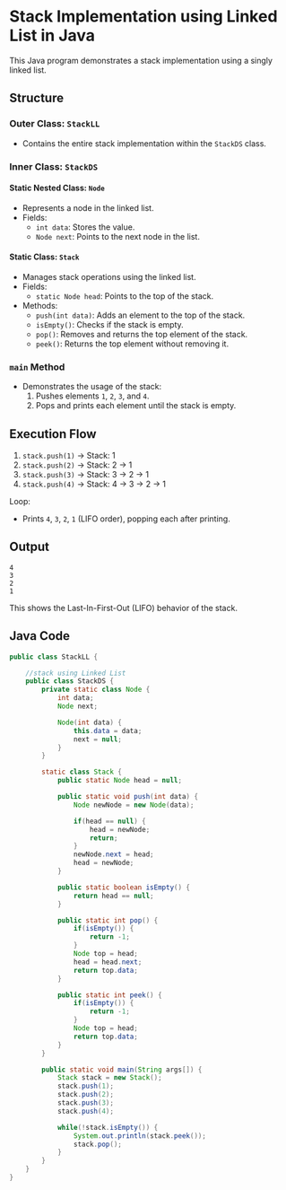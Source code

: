 
# Stack Implementation using Linked List in Java

This Java program demonstrates a stack implementation using a singly linked list.

## Structure

### Outer Class: `StackLL`
- Contains the entire stack implementation within the `StackDS` class.

### Inner Class: `StackDS`

#### Static Nested Class: `Node`
- Represents a node in the linked list.
- Fields:
  - `int data`: Stores the value.
  - `Node next`: Points to the next node in the list.

#### Static Class: `Stack`
- Manages stack operations using the linked list.
- Fields:
  - `static Node head`: Points to the top of the stack.
- Methods:
  - `push(int data)`: Adds an element to the top of the stack.
  - `isEmpty()`: Checks if the stack is empty.
  - `pop()`: Removes and returns the top element of the stack.
  - `peek()`: Returns the top element without removing it.

### `main` Method
- Demonstrates the usage of the stack:
  1. Pushes elements `1`, `2`, `3`, and `4`.
  2. Pops and prints each element until the stack is empty.

## Execution Flow

1. `stack.push(1)` → Stack: 1
2. `stack.push(2)` → Stack: 2 → 1
3. `stack.push(3)` → Stack: 3 → 2 → 1
4. `stack.push(4)` → Stack: 4 → 3 → 2 → 1

Loop:
- Prints `4`, `3`, `2`, `1` (LIFO order), popping each after printing.

## Output
```
4
3
2
1
```

This shows the Last-In-First-Out (LIFO) behavior of the stack.

## Java Code

```java
public class StackLL {

    //stack using Linked List
    public class StackDS {
        private static class Node {
            int data;
            Node next;

            Node(int data) {
                this.data = data;
                next = null;
            }
        }

        static class Stack {
            public static Node head = null;

            public static void push(int data) {
                Node newNode = new Node(data);

                if(head == null) {
                    head = newNode;
                    return;
                }
                newNode.next = head;
                head = newNode;
            }

            public static boolean isEmpty() {
                return head == null;
            }

            public static int pop() {
                if(isEmpty()) {
                    return -1;
                }
                Node top = head;
                head = head.next;
                return top.data;
            }

            public static int peek() {
                if(isEmpty()) {
                    return -1;
                }
                Node top = head;
                return top.data;
            }
        }

        public static void main(String args[]) {
            Stack stack = new Stack();
            stack.push(1);
            stack.push(2);
            stack.push(3);
            stack.push(4);

            while(!stack.isEmpty()) {
                System.out.println(stack.peek());
                stack.pop();
            }
        }
    }
}
```

